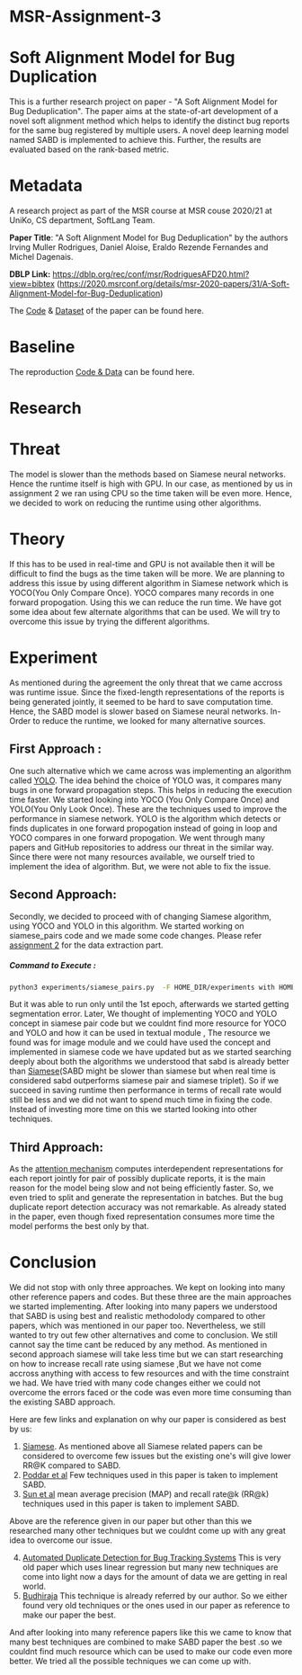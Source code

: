# MSR-Assignment-3
# Soft Alignment Model for Bug Duplication

This is a further research project on paper - "A Soft Alignment Model for Bug Deduplication". The paper aims at the state-of-art development of a novel soft alignment method which helps to identify the distinct bug reports for the same bug registered by multiple users. A novel deep learning model named SABD is implemented to achieve this. Further, the results are evaluated based on the rank-based metric.

# Metadata

A research project as part of the MSR course at MSR couse 2020/21 at UniKo, CS department, SoftLang Team.

**Paper Title**: "A Soft Alignment Model for Bug Deduplication" by the authors Irving Muller Rodrigues, Daniel Aloise, Eraldo Rezende Fernandes and Michel Dagenais.

**DBLP Link:** https://dblp.org/rec/conf/msr/RodriguesAFD20.html?view=bibtex (https://2020.msrconf.org/details/msr-2020-papers/31/A-Soft-Alignment-Model-for-Bug-Deduplication)

The [Code](https://github.com/irving-muller/soft_alignment_model_bug_deduplication) & [Dataset](https://zenodo.org/record/3922012#.YBUloehKhnI) of the paper can be found here.

# Baseline

The reproduction [Code & Data](https://github.com/AbinayaThulsi/MSR-Soft-Alignment-Model-for-Bug-Duplication) can be found here.

# Research

# Threat

The model is slower than the methods based on Siamese neural networks. Hence the runtime itself is high with GPU. In our case, as mentioned by us in assignment 2 we ran using CPU so the time taken will be even more. Hence, we decided to work on reducing the runtime using other algorithms.

# Theory

If this has to be used in real-time and GPU is not available then it will be difficult to find the bugs as the time taken will be more. We are planning to address this issue by using different algorithm in Siamese network which is YOCO(You Only Compare Once). YOCO compares many records in one forward propogation. Using this we can reduce the run time. We have got some idea about few alternate algorithms that can be used. We will try to overcome this issue by trying the different algorithms.

# Experiment

As mentioned during the agreement the only threat that we came accross was runtime issue. Since the fixed-length representations of the reports is being generated jointly, it seemed to be hard to save computation time. Hence, the SABD model is slower based on Siamese neural networks. In-Order to reduce the runtime, we looked for many alternative sources. 
## First Approach :
One such alternative which we came across was implementing an algorithm called [YOLO](https://medium.com/@kuzuryu71/improving-siamese-network-performance-f7c2371bdc1e). The idea behind the choice of YOLO was, it compares many bugs in one forward propagation steps. This helps in reducing the execution time faster. 
We started looking into YOCO (You Only Compare Once) and YOLO(You Only Look Once). These are the techniques used to improve the performance in siamese network. YOLO is the algorithm which detects or finds duplicates in one forward propogation instead of going in loop and YOCO compares in one forward propogation. We went through many papers and GitHub repositories to address our threat in the similar way.  Since there were not many resources available, we ourself tried to implement the idea of algorithm. But, we were not able to fix the issue.

## Second Approach:
Secondly, we decided to proceed with of changing Siamese algorithm, using YOCO and YOLO in this algorithm. We started working on siamese_pairs code and we made some code changes. Please refer [assignment 2](https://github.com/AbinayaThulsi/MSR-Soft-Alignment-Model-for-Bug-Duplication) for the data extraction part.

##### Command to Execute :
```bash
python3 experiments/siamese_pairs.py  -F HOME_DIR/experiments with HOME_DIR/duplicate-bug-report/json_parameters/siamese_pair_test_eclipse.json "recall_rate.window=365"
```
But it was able to run only until the 1st epoch, afterwards we started getting segmentation error. Later, We thought of implementing YOCO and YOLO concept in siamese pair code but we couldnt find more resource for YOCO and YOLO and how it can be used in textual module , The resource we found was for image module and we could have used the concept and implemented in siamese code we have updated but as we started searching deeply about both the algorithms we understood that sabd is already better than [Siamese](https://ieeexplore.ieee.org/document/1467314)(SABD might be slower than siamese but when real time is considered sabd outperforms siamese pair and siamese triplet). So if we succeed in saving runtime then performance in terms of recall rate would still be less and we did not want to spend much time in fixing the code. Instead of investing more time on this we started looking into other techniques.

## Third Approach:
As the [attention mechanism](https://arxiv.org/abs/1409.0473) computes interdependent representations for each report jointly for pair of possibly duplicate reports, it is the main reason for the model being slow and not being efficiently faster. So, we even tried to split and generate the representation in batches. But the bug duplicate report detection accuracy was not remarkable. As already stated in the paper, even though fixed representation consumes more time the model performs the best only by that. 

# Conclusion
We did not stop with only three approaches. We kept on looking into many other reference papers and codes. But these three are the main approaches we started implementing. After looking into many papers we understood that SABD is using best  and realistic methodolody compared to other papers, which was mentioned in our paper too. Nevertheless, we still wanted to try out few other alternatives and come to conclusion. We still cannot say the time cant be reduced by any method. As mentioned in second approach siamese will take less time but we can start researching on how to increase recall rate using siamese ,But we have not come accross anything with access to few resources and with the time constraint we had. We have tried with many code changes either we could not overcome the errors faced or the code was even more time consuming than the existing SABD approach.

Here are few links and explanation on why our paper is considered as best by us:
1. [Siamese](https://ieeexplore.ieee.org/document/8094414). As mentioned above all Siamese related papers can be considered to overcome few issues but the existing one's will give lower RR@K compared to SABD.
2. [Poddar et al](https://www.aclweb.org/anthology/N19-2020/) Few techniques used in this paper is taken to implement SABD.
3. [Sun et al](https://ieeexplore.ieee.org/document/6100061) mean average precision (MAP) and recall rate@k (RR@k) techniques used in this paper is taken to implement SABD.

Above are the reference given in our paper but other than this we researched many other techniques but we couldnt come up with any great idea to overcome our issue. 

4. [Automated Duplicate Detection for Bug Tracking Systems](https://web.eecs.umich.edu/~weimerw/p/weimer-dsn2008.pdf) This is very old paper which uses linear regression but many new techniques are come into light now a days for the amount of data we are getting in real world.
6. [Budhiraja](https://dl.acm.org/doi/proceedings/10.1145/3183440) This technique is already referred by our author. So we either found very old techniques or the ones used in our paper as reference to make our paper the best.

And after looking into many reference papers like this we came to know that many best techniques are combined to make SABD paper the best .so we couldnt find much resource which can be used to make our code even more better. We tried all the possible techniques we can come up with. 
